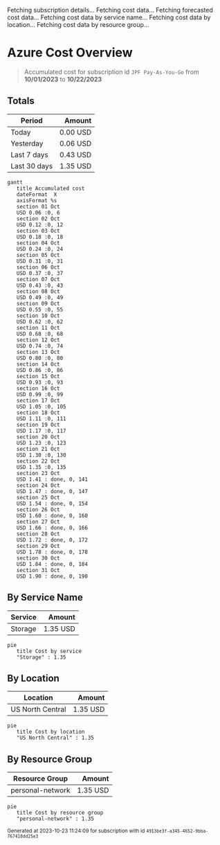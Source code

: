 Fetching subscription details...
Fetching cost data...
Fetching forecasted cost data...
Fetching cost data by service name...
Fetching cost data by location...
Fetching cost data by resource group...
# Azure Cost Overview

> Accumulated cost for subscription id `JPF Pay-As-You-Go` from **10/01/2023** to **10/22/2023**

## Totals

|Period|Amount|
|---|---:|
|Today|0.00 USD|
|Yesterday|0.06 USD|
|Last 7 days|0.43 USD|
|Last 30 days|1.35 USD|

```mermaid
gantt
   title Accumulated cost
   dateFormat  X
   axisFormat %s
   section 01 Oct
   USD 0.06 :0, 6
   section 02 Oct
   USD 0.12 :0, 12
   section 03 Oct
   USD 0.18 :0, 18
   section 04 Oct
   USD 0.24 :0, 24
   section 05 Oct
   USD 0.31 :0, 31
   section 06 Oct
   USD 0.37 :0, 37
   section 07 Oct
   USD 0.43 :0, 43
   section 08 Oct
   USD 0.49 :0, 49
   section 09 Oct
   USD 0.55 :0, 55
   section 10 Oct
   USD 0.62 :0, 62
   section 11 Oct
   USD 0.68 :0, 68
   section 12 Oct
   USD 0.74 :0, 74
   section 13 Oct
   USD 0.80 :0, 80
   section 14 Oct
   USD 0.86 :0, 86
   section 15 Oct
   USD 0.93 :0, 93
   section 16 Oct
   USD 0.99 :0, 99
   section 17 Oct
   USD 1.05 :0, 105
   section 18 Oct
   USD 1.11 :0, 111
   section 19 Oct
   USD 1.17 :0, 117
   section 20 Oct
   USD 1.23 :0, 123
   section 21 Oct
   USD 1.30 :0, 130
   section 22 Oct
   USD 1.35 :0, 135
   section 23 Oct
   USD 1.41 : done, 0, 141
   section 24 Oct
   USD 1.47 : done, 0, 147
   section 25 Oct
   USD 1.54 : done, 0, 154
   section 26 Oct
   USD 1.60 : done, 0, 160
   section 27 Oct
   USD 1.66 : done, 0, 166
   section 28 Oct
   USD 1.72 : done, 0, 172
   section 29 Oct
   USD 1.78 : done, 0, 178
   section 30 Oct
   USD 1.84 : done, 0, 184
   section 31 Oct
   USD 1.90 : done, 0, 190
```

## By Service Name

|Service|Amount|
|---|---:|
|Storage|1.35 USD|

```mermaid
pie
   title Cost by service
   "Storage" : 1.35
```

## By Location

|Location|Amount|
|---|---:|
|US North Central|1.35 USD|

```mermaid
pie
   title Cost by location
   "US North Central" : 1.35
```

## By Resource Group

|Resource Group|Amount|
|---|---:|
|personal-network|1.35 USD|

```mermaid
pie
   title Cost by resource group
   "personal-network" : 1.35
```

<sup>Generated at 2023-10-23 11:24:09 for subscription with id `4913be3f-a345-4652-9bba-767418dd25e3`</sup>
